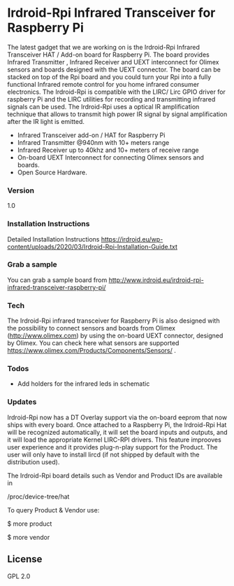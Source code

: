 # Irdroid-Rpi Infrared Transceiver for Raspberry Pi

The latest gadget that we are working on is the Irdroid-Rpi Infrared Transceiver HAT / Add-on board for Raspberry Pi. The board provides Infrared Transmitter , Infrared Receiver and UEXT interconnect for Olimex sensors and boards designed with the UEXT connector. The board can be stacked on top of the Rpi board and you could turn your Rpi into a fully functional Infrared remote control for you home infrared consumer electronics. The Irdroid-Rpi is compatible with the LIRC/ Lirc GPIO driver for raspberry Pi and the LIRC utilities for recording and transmitting infrared signals can be used. The Irdroid-Rpi uses a optical IR amplification technique that allows to transmit high power IR signal by signal amplification after the IR light is emitted.

- Infrared Transceiver add-on / HAT for Raspberry Pi
- Infrared Transmitter @940nm with 10+ meters range
- Infrared Receiver up to 40khz and 10+ meters of receive range
- On-board UEXT Interconnect for connecting Olimex sensors and boards.
- Open Source Hardware.

### Version
1.0

### Installation Instructions

Detailed Installation Instructions https://irdroid.eu/wp-content/uploads/2020/03/Irdroid-Rpi-Installation-Guide.txt

### Grab a sample

You can grab a sample board from http://www.irdroid.eu/irdroid-rpi-infrared-transceiver-raspberry-pi/
### Tech

The Irdroid-Rpi infrared transceiver for Raspberry Pi is also designed with the possibility to connect sensors and boards from Olimex (http://www.olimex.com) by using the on-board UEXT connector, designed by Olimex. You can check here what sensors are supported https://www.olimex.com/Products/Components/Sensors/ .

### Todos

 - Add holders for the infrared leds in schematic
 
### Updates

Irdroid-Rpi now has a DT Overlay support via the on-board eeprom that now ships with every board. Once attached to a Raspberry Pi, the Irdroid-Rpi Hat will be recognized automatically, it will set the board inputs and outputs, and it will load the appropriate Kernel LIRC-RPI drivers. This feature improoves user experience and it provides plug-n-play support for the Product. The user will only have to install lircd (if not shipped by default with the distribution used).

The Irdroid-Rpi board details such as Vendor and Product IDs are available in 

/proc/device-tree/hat

To query Product & Vendor use:

$ more product  

$ more vendor

License
----
GPL 2.0

